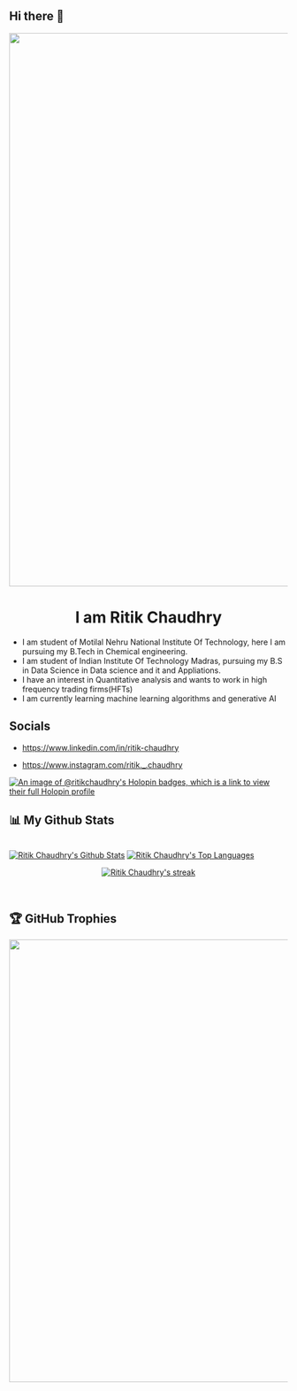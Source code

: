 ## Hi there 👋

<div align="center">
<img src="https://user-images.githubusercontent.com/94922914/233506434-36031a8f-41f2-4c8d-9252-3624edfb0953.gif" align="center" width="1000" />
<!--img src="https://user-images.githubusercontent.com/42115530/92640221-9728ca00-f2fa-11ea-8994-c72b26e937de.gif" align="center"-->
</div><h1 align="center">I am Ritik Chaudhry</h1>

- I am student of Motilal Nehru National Institute Of Technology, here I am pursuing my B.Tech in Chemical engineering.
- I am student of Indian Institute Of Technology Madras, pursuing my B.S in Data Science in Data science and it and Appliations.
- I have an interest in Quantitative analysis and wants to work in high frequency trading firms(HFTs)
- I am currently learning machine learning algorithms and generative AI

## Socials
- https://www.linkedin.com/in/ritik-chaudhry

- https://www.instagram.com/ritik._.chaudhry

[![An image of @ritikchaudhry's Holopin badges, which is a link to view their full Holopin profile](https://holopin.me/ritikchaudhry)](https://holopin.io/@ritikchaudhry)

## 📊 My Github Stats

  <br/>
    <a href="https://github.com/RITIK-CHAUDHRY/github-readme-stats"><img alt="Ritik Chaudhry's Github Stats" src="https://github-readme-stats.vercel.app/api?username=RITIK-CHAUDHRY&show_icons=true&count_private=true&theme=react&hide_border=true&bg_color=0D1117" /></a>
  <a href="https://github.com/RITIK-CHAUDHRY/github-readme-stats"><img alt="Ritik Chaudhry's Top Languages" src="https://github-readme-stats.vercel.app/api/top-langs/?username=RITIK-CHAUDHRY&langs_count=8&count_private=true&layout=compact&theme=react&hide_border=true&bg_color=0D1117" /></a>
  <br/>
  <p align="center">
    <a href="https://github.com/RITIK-CHAUDHRY/github-readme-streak-stats">
        <img title="🔥 Get streak stats for your profile at git.io/streak-stats" alt="Ritik Chaudhry's streak" src="https://github-readme-streak-stats.herokuapp.com/?user=RITIK-CHAUDHRY&theme=black-ice&hide_border=true&stroke=0000&background=060A0CD0"/>
    </a>
</p>

<br/>

## 🏆 GitHub Trophies
<img src="https://github-trophies.vercel.app/?username=RITIK-CHAUDHRY&theme=onestar&no-frame=true" width="800"/>
<!--

<td colspan="2" align="center">
      <details open><summary>For a user or an organization</summary><img src="https://github.com/RITIK-CHAUDHRY/lowlighter/metrics/blob/examples/metrics.plugin.introduction.svg" alt=""></img></details>
      <details><summary>For a repository</summary><img src="https://github.com/RITIK-CHAUDHRY/lowlighter/metrics/blob/examples/metrics.plugin.introduction.repository.svg" alt=""></img></details>
      <img width="900" height="1" alt="">
    </td> 
    
    <br/>
    
    <tr>
    <td colspan="2" align="center">
      <details open><summary>PageSpeed scores</summary><img src="https://github.com/lowlighter/metrics/blob/examples/metrics.plugin.pagespeed.svg" alt=""></img></details>
      <details><summary>PageSpeed scores with detailed report</summary><img src="https://github.com/lowlighter/metrics/blob/examples/metrics.plugin.pagespeed.detailed.svg" alt=""></img></details>
      <details><summary>PageSpeed scores with a website screenshot</summary><img src="https://github.com/lowlighter/metrics/blob/examples/metrics.plugin.pagespeed.screenshot.svg" alt=""></img></details>
      <img width="900" height="1" alt="">
    </td>
    
    -->
    
<br/>

